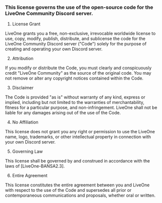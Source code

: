 ### This license governs the use of the open-source code for the LiveOne Community Discord server.

1. License Grant

LiveOne grants you a free, non-exclusive, irrevocable worldwide license to use, copy, modify, publish, distribute, and sublicense the code for the LiveOne Community Discord server ("Code") solely for the purpose of creating and operating your own Discord server.

2. Attribution

If you modify or distribute the Code, you must clearly and conspicuously credit "LiveOne Community" as the source of the original code. You may not remove or alter any copyright notices contained within the Code.

3. Disclaimer

The Code is provided "as is" without warranty of any kind, express or implied, including but not limited to the warranties of merchantability, fitness for a particular purpose, and non-infringement. LiveOne shall not be liable for any damages arising out of the use of the Code.

4. No Affiliation

This license does not grant you any right or permission to use the LiveOne name, logo, trademarks, or other intellectual property in connection with your own Discord server.

5. Governing Law

This license shall be governed by and construed in accordance with the laws of [LiveOne-BANSA2.3].

6. Entire Agreement

This license constitutes the entire agreement between you and LiveOne with respect to the use of the Code and supersedes all prior or contemporaneous communications and proposals, whether oral or written.
